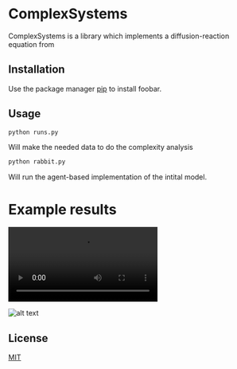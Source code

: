 # ComplexSystems

ComplexSystems is a library which implements a diffusion-reaction equation from 

## Installation

Use the package manager [pip](https://pip.pypa.io/en/stable/) to install foobar.

## Usage

```bash
python runs.py
```

Will make the needed data to do the complexity analysis

```python
python rabbit.py
```
Will run the agent-based implementation of the intital model.

# Example results

![alt text](/data/N_40_Nit_10000_a_0.5_b_12_c_0.5_DU_0.01_DV_1_dt_0.05.mp4)

![alt text](/dataN_300_Nit_10000_a_0.5_b_14_c_0.9_DU_0.01_DV_1_dt_0.05_cmap_hot.png)

## License
[MIT](https://choosealicense.com/licenses/mit/)
